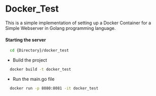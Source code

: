 # Docker_Test
This is a simple implementation of setting up a Docker Container for a Simple Webserver in Golang programming language.

#### Starting the server
```bash
  cd {Directory}/docker_test
```
- Build the project
```bash
  docker build -t docker_test
```
- Run the main.go file
```bash
  docker run -p 8080:8081 -it docker_test
```
